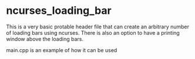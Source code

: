# ncurses_loading_bar

This is a very basic protable header file that can create an arbitrary number of loading bars using ncurses. There is also an option to have a printing window above the loading bars.

main.cpp is an example of how it can be used
